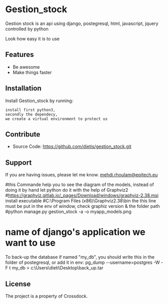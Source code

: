 # Gestion_stock

Gestion stock is an api using django, postegresql,
html, javascript, jquery controlled by python

Look how easy it is to use

Features
--------

- Be awesome
- Make things faster

Installation
------------

Install Gestion_stock by running:

    install first python3,
    secondly the dependecy,
    we create a virtual environment to protect us
    

Contribute
----------
- Source Code: https://github.com/dietis/gestion_stock.git

Support
-------

If you are having issues, please let me know.
mehdi.rhoulam@epitech.eu

#this Commande help you to see the diagram of the models, instead of doing it by hand let python do it with the help of Graphviz2
#https://graphviz.gitlab.io/_pages/Download/windows/graphviz-2.38.msi install executable
#C:\Program Files (x86)\Graphviz2.38\bin the this line must be put in the env of window, check graphiz version & the folder path
#python manage.py gestion_stock -a -o myapp_models.png
#                 name of django's application we want to use

To back-up the database if named "my_db", you should write this in the folder of postegresql, or add it in env:
pg_dump --username=postgres -W -F t my_db > c:\Users\dieti\Desktop\back_up.tar

License
-------

The project is a property of Crossdock.
